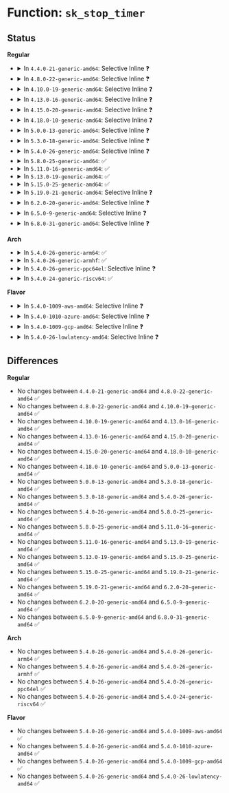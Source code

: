 # Function: <code>sk_stop_timer</code>

## Status
<b>Regular</b>
<ul>
<li>
<details>
<summary>In <code>4.4.0-21-generic-amd64</code>: Selective Inline ❓</summary>

```c
void sk_stop_timer(struct sock * sk, struct timer_list * timer)
```

```json
{
  "name": "sk_stop_timer",
  "collision_type": "Unique Global",
  "inline_type": "Selective",
  "funcs": [
    {
      "addr": 18446744071586191376,
      "name": "sk_stop_timer",
      "external": true,
      "loc": "net/core/sock.c:2357",
      "file": "net/core/sock.c",
      "inline": "not declared, inlined",
      "caller_inline": [],
      "caller_func": [
        "net/ipv4/inet_connection_sock.c:inet_csk_clear_xmit_timers",
        "net/ipv4/inet_connection_sock.c:inet_csk_clear_xmit_timers",
        "net/ipv4/inet_connection_sock.c:inet_csk_clear_xmit_timers",
        "net/ipv4/inet_connection_sock.c:inet_csk_delete_keepalive_timer"
      ]
    }
  ],
  "symbols": [
    {
      "addr": 18446744071586191376,
      "name": "sk_stop_timer",
      "section": ".text",
      "bind": "STB_GLOBAL",
      "size": 35
    }
  ]
}
```
</details>
</li>
<li>
<details>
<summary>In <code>4.8.0-22-generic-amd64</code>: Selective Inline ❓</summary>

```c
void sk_stop_timer(struct sock * sk, struct timer_list * timer)
```

```json
{
  "name": "sk_stop_timer",
  "collision_type": "Unique Global",
  "inline_type": "Selective",
  "funcs": [
    {
      "addr": 18446744071586613904,
      "name": "sk_stop_timer",
      "external": true,
      "loc": "net/core/sock.c:2430",
      "file": "net/core/sock.c",
      "inline": "not declared, inlined",
      "caller_inline": [],
      "caller_func": [
        "net/ipv4/inet_connection_sock.c:inet_csk_delete_keepalive_timer",
        "net/ipv4/inet_connection_sock.c:inet_csk_clear_xmit_timers",
        "net/ipv4/inet_connection_sock.c:inet_csk_clear_xmit_timers",
        "net/ipv4/inet_connection_sock.c:inet_csk_clear_xmit_timers"
      ]
    }
  ],
  "symbols": [
    {
      "addr": 18446744071586613904,
      "name": "sk_stop_timer",
      "section": ".text",
      "bind": "STB_GLOBAL",
      "size": 35
    }
  ]
}
```
</details>
</li>
<li>
<details>
<summary>In <code>4.10.0-19-generic-amd64</code>: Selective Inline ❓</summary>

```c
void sk_stop_timer(struct sock * sk, struct timer_list * timer)
```

```json
{
  "name": "sk_stop_timer",
  "collision_type": "Unique Global",
  "inline_type": "Selective",
  "funcs": [
    {
      "addr": 18446744071586797984,
      "name": "sk_stop_timer",
      "external": true,
      "loc": "net/core/sock.c:2454",
      "file": "net/core/sock.c",
      "inline": "not declared, inlined",
      "caller_inline": [],
      "caller_func": [
        "net/ipv4/inet_connection_sock.c:inet_csk_delete_keepalive_timer",
        "net/ipv4/inet_connection_sock.c:inet_csk_clear_xmit_timers",
        "net/ipv4/inet_connection_sock.c:inet_csk_clear_xmit_timers",
        "net/ipv4/inet_connection_sock.c:inet_csk_clear_xmit_timers"
      ]
    }
  ],
  "symbols": [
    {
      "addr": 18446744071586797984,
      "name": "sk_stop_timer",
      "section": ".text",
      "bind": "STB_GLOBAL",
      "size": 35
    }
  ]
}
```
</details>
</li>
<li>
<details>
<summary>In <code>4.13.0-16-generic-amd64</code>: Selective Inline ❓</summary>

```c
void sk_stop_timer(struct sock * sk, struct timer_list * timer)
```

```json
{
  "name": "sk_stop_timer",
  "collision_type": "Unique Global",
  "inline_type": "Selective",
  "funcs": [
    {
      "addr": 18446744071586921472,
      "name": "sk_stop_timer",
      "external": true,
      "loc": "net/core/sock.c:2614",
      "file": "net/core/sock.c",
      "inline": "not declared, inlined",
      "caller_inline": [],
      "caller_func": [
        "net/ipv4/inet_connection_sock.c:inet_csk_delete_keepalive_timer",
        "net/ipv4/inet_connection_sock.c:inet_csk_clear_xmit_timers",
        "net/ipv4/inet_connection_sock.c:inet_csk_clear_xmit_timers",
        "net/ipv4/inet_connection_sock.c:inet_csk_clear_xmit_timers"
      ]
    }
  ],
  "symbols": [
    {
      "addr": 18446744071586921472,
      "name": "sk_stop_timer",
      "section": ".text",
      "bind": "STB_GLOBAL",
      "size": 35
    }
  ]
}
```
</details>
</li>
<li>
<details>
<summary>In <code>4.15.0-20-generic-amd64</code>: Selective Inline ❓</summary>

```c
void sk_stop_timer(struct sock * sk, struct timer_list * timer)
```

```json
{
  "name": "sk_stop_timer",
  "collision_type": "Unique Global",
  "inline_type": "Selective",
  "funcs": [
    {
      "addr": 18446744071587413536,
      "name": "sk_stop_timer",
      "external": true,
      "loc": "net/core/sock.c:2673",
      "file": "net/core/sock.c",
      "inline": "not declared, inlined",
      "caller_inline": [],
      "caller_func": [
        "net/ipv4/inet_connection_sock.c:inet_csk_delete_keepalive_timer",
        "net/ipv4/inet_connection_sock.c:inet_csk_clear_xmit_timers",
        "net/ipv4/inet_connection_sock.c:inet_csk_clear_xmit_timers",
        "net/ipv4/inet_connection_sock.c:inet_csk_clear_xmit_timers"
      ]
    }
  ],
  "symbols": [
    {
      "addr": 18446744071587413536,
      "name": "sk_stop_timer",
      "section": ".text",
      "bind": "STB_GLOBAL",
      "size": 47
    }
  ]
}
```
</details>
</li>
<li>
<details>
<summary>In <code>4.18.0-10-generic-amd64</code>: Selective Inline ❓</summary>

```c
void sk_stop_timer(struct sock * sk, struct timer_list * timer)
```

```json
{
  "name": "sk_stop_timer",
  "collision_type": "Unique Global",
  "inline_type": "Selective",
  "funcs": [
    {
      "addr": 18446744071587717136,
      "name": "sk_stop_timer",
      "external": true,
      "loc": "net/core/sock.c:2748",
      "file": "net/core/sock.c",
      "inline": "not declared, inlined",
      "caller_inline": [],
      "caller_func": [
        "net/ipv4/inet_connection_sock.c:inet_csk_delete_keepalive_timer",
        "net/ipv4/inet_connection_sock.c:inet_csk_clear_xmit_timers",
        "net/ipv4/inet_connection_sock.c:inet_csk_clear_xmit_timers",
        "net/ipv4/inet_connection_sock.c:inet_csk_clear_xmit_timers"
      ]
    }
  ],
  "symbols": [
    {
      "addr": 18446744071587717136,
      "name": "sk_stop_timer",
      "section": ".text",
      "bind": "STB_GLOBAL",
      "size": 47
    }
  ]
}
```
</details>
</li>
<li>
<details>
<summary>In <code>5.0.0-13-generic-amd64</code>: Selective Inline ❓</summary>

```c
void sk_stop_timer(struct sock * sk, struct timer_list * timer)
```

```json
{
  "name": "sk_stop_timer",
  "collision_type": "Unique Global",
  "inline_type": "Selective",
  "funcs": [
    {
      "addr": 18446744071587850384,
      "name": "sk_stop_timer",
      "external": true,
      "loc": "net/core/sock.c:2692",
      "file": "net/core/sock.c",
      "inline": "not declared, inlined",
      "caller_inline": [],
      "caller_func": [
        "net/ipv4/inet_connection_sock.c:inet_csk_delete_keepalive_timer",
        "net/ipv4/inet_connection_sock.c:inet_csk_clear_xmit_timers",
        "net/ipv4/inet_connection_sock.c:inet_csk_clear_xmit_timers",
        "net/ipv4/inet_connection_sock.c:inet_csk_clear_xmit_timers"
      ]
    }
  ],
  "symbols": [
    {
      "addr": 18446744071587850384,
      "name": "sk_stop_timer",
      "section": ".text",
      "bind": "STB_GLOBAL",
      "size": 47
    }
  ]
}
```
</details>
</li>
<li>
<details>
<summary>In <code>5.3.0-18-generic-amd64</code>: Selective Inline ❓</summary>

```c
void sk_stop_timer(struct sock * sk, struct timer_list * timer)
```

```json
{
  "name": "sk_stop_timer",
  "collision_type": "Unique Global",
  "inline_type": "Selective",
  "funcs": [
    {
      "addr": 18446744071588154528,
      "name": "sk_stop_timer",
      "external": true,
      "loc": "net/core/sock.c:2835",
      "file": "net/core/sock.c",
      "inline": "not declared, inlined",
      "caller_inline": [],
      "caller_func": [
        "net/ipv4/inet_connection_sock.c:inet_csk_delete_keepalive_timer",
        "net/ipv4/inet_connection_sock.c:inet_csk_clear_xmit_timers",
        "net/ipv4/inet_connection_sock.c:inet_csk_clear_xmit_timers",
        "net/ipv4/inet_connection_sock.c:inet_csk_clear_xmit_timers"
      ]
    }
  ],
  "symbols": [
    {
      "addr": 18446744071588154528,
      "name": "sk_stop_timer",
      "section": ".text",
      "bind": "STB_GLOBAL",
      "size": 47
    }
  ]
}
```
</details>
</li>
<li>
<details>
<summary>In <code>5.4.0-26-generic-amd64</code>: Selective Inline ❓</summary>

```c
void sk_stop_timer(struct sock * sk, struct timer_list * timer)
```

```json
{
  "name": "sk_stop_timer",
  "collision_type": "Unique Global",
  "inline_type": "Selective",
  "funcs": [
    {
      "addr": 18446744071588359776,
      "name": "sk_stop_timer",
      "external": true,
      "loc": "net/core/sock.c:2850",
      "file": "net/core/sock.c",
      "inline": "not declared, inlined",
      "caller_inline": [],
      "caller_func": [
        "net/ipv4/inet_connection_sock.c:inet_csk_delete_keepalive_timer",
        "net/ipv4/inet_connection_sock.c:inet_csk_clear_xmit_timers",
        "net/ipv4/inet_connection_sock.c:inet_csk_clear_xmit_timers",
        "net/ipv4/inet_connection_sock.c:inet_csk_clear_xmit_timers"
      ]
    }
  ],
  "symbols": [
    {
      "addr": 18446744071588359776,
      "name": "sk_stop_timer",
      "section": ".text",
      "bind": "STB_GLOBAL",
      "size": 47
    }
  ]
}
```
</details>
</li>
<li>
<details>
<summary>In <code>5.8.0-25-generic-amd64</code>: ✅</summary>

```c
void sk_stop_timer(struct sock * sk, struct timer_list * timer)
```

```json
{
  "name": "sk_stop_timer",
  "collision_type": "Unique Global",
  "inline_type": "No",
  "funcs": [
    {
      "addr": 18446744071589215504,
      "name": "sk_stop_timer",
      "external": true,
      "loc": "net/core/sock.c:2979",
      "file": "net/core/sock.c",
      "inline": "seen, unknown",
      "caller_inline": [],
      "caller_func": [
        "net/ipv4/inet_connection_sock.c:inet_csk_delete_keepalive_timer",
        "net/ipv4/inet_connection_sock.c:inet_csk_clear_xmit_timers",
        "net/ipv4/inet_connection_sock.c:inet_csk_clear_xmit_timers",
        "net/ipv4/inet_connection_sock.c:inet_csk_clear_xmit_timers",
        "net/mptcp/protocol.c:__mptcp_clear_xmit",
        "net/mptcp/options.c:mptcp_incoming_options"
      ]
    }
  ],
  "symbols": [
    {
      "addr": 18446744071589215504,
      "name": "sk_stop_timer",
      "section": ".text",
      "bind": "STB_GLOBAL",
      "size": 68
    }
  ]
}
```
</details>
</li>
<li>
<details>
<summary>In <code>5.11.0-16-generic-amd64</code>: ✅</summary>

```c
void sk_stop_timer(struct sock * sk, struct timer_list * timer)
```

```json
{
  "name": "sk_stop_timer",
  "collision_type": "Unique Global",
  "inline_type": "No",
  "funcs": [
    {
      "addr": 18446744071589216800,
      "name": "sk_stop_timer",
      "external": true,
      "loc": "net/core/sock.c:2951",
      "file": "net/core/sock.c",
      "inline": "seen, unknown",
      "caller_inline": [],
      "caller_func": [
        "net/ipv4/inet_connection_sock.c:inet_csk_delete_keepalive_timer",
        "net/ipv4/inet_connection_sock.c:inet_csk_clear_xmit_timers",
        "net/ipv4/inet_connection_sock.c:inet_csk_clear_xmit_timers",
        "net/ipv4/inet_connection_sock.c:inet_csk_clear_xmit_timers",
        "net/mptcp/protocol.c:__mptcp_destroy_sock",
        "net/mptcp/protocol.c:__mptcp_destroy_sock",
        "net/mptcp/protocol.c:__mptcp_clean_una",
        "net/mptcp/options.c:check_fully_established"
      ]
    }
  ],
  "symbols": [
    {
      "addr": 18446744071589216800,
      "name": "sk_stop_timer",
      "section": ".text",
      "bind": "STB_GLOBAL",
      "size": 68
    }
  ]
}
```
</details>
</li>
<li>
<details>
<summary>In <code>5.13.0-19-generic-amd64</code>: ✅</summary>

```c
void sk_stop_timer(struct sock * sk, struct timer_list * timer)
```

```json
{
  "name": "sk_stop_timer",
  "collision_type": "Unique Global",
  "inline_type": "No",
  "funcs": [
    {
      "addr": 18446744071589110448,
      "name": "sk_stop_timer",
      "external": true,
      "loc": "net/core/sock.c:2974",
      "file": "net/core/sock.c",
      "inline": "seen, unknown",
      "caller_inline": [],
      "caller_func": [
        "net/ipv4/inet_connection_sock.c:inet_csk_delete_keepalive_timer",
        "net/ipv4/inet_connection_sock.c:inet_csk_clear_xmit_timers",
        "net/ipv4/inet_connection_sock.c:inet_csk_clear_xmit_timers",
        "net/ipv4/inet_connection_sock.c:inet_csk_clear_xmit_timers",
        "net/mptcp/protocol.c:__mptcp_destroy_sock",
        "net/mptcp/protocol.c:__mptcp_destroy_sock",
        "net/mptcp/protocol.c:__mptcp_clean_una",
        "net/mptcp/options.c:check_fully_established"
      ]
    }
  ],
  "symbols": [
    {
      "addr": 18446744071589110448,
      "name": "sk_stop_timer",
      "section": ".text",
      "bind": "STB_GLOBAL",
      "size": 68
    }
  ]
}
```
</details>
</li>
<li>
<details>
<summary>In <code>5.15.0-25-generic-amd64</code>: ✅</summary>

```c
void sk_stop_timer(struct sock * sk, struct timer_list * timer)
```

```json
{
  "name": "sk_stop_timer",
  "collision_type": "Unique Global",
  "inline_type": "No",
  "funcs": [
    {
      "addr": 18446744071589830176,
      "name": "sk_stop_timer",
      "external": true,
      "loc": "net/core/sock.c:3105",
      "file": "net/core/sock.c",
      "inline": "seen, unknown",
      "caller_inline": [],
      "caller_func": [
        "net/ipv4/inet_connection_sock.c:inet_csk_delete_keepalive_timer",
        "net/ipv4/inet_connection_sock.c:inet_csk_clear_xmit_timers",
        "net/ipv4/inet_connection_sock.c:inet_csk_clear_xmit_timers",
        "net/ipv4/inet_connection_sock.c:inet_csk_clear_xmit_timers",
        "net/mptcp/protocol.c:__mptcp_destroy_sock",
        "net/mptcp/protocol.c:__mptcp_destroy_sock",
        "net/mptcp/protocol.c:__mptcp_clean_una",
        "net/mptcp/options.c:check_fully_established"
      ]
    }
  ],
  "symbols": [
    {
      "addr": 18446744071589830176,
      "name": "sk_stop_timer",
      "section": ".text",
      "bind": "STB_GLOBAL",
      "size": 68
    }
  ]
}
```
</details>
</li>
<li>
<details>
<summary>In <code>5.19.0-21-generic-amd64</code>: Selective Inline ❓</summary>

```c
void sk_stop_timer(struct sock * sk, struct timer_list * timer)
```

```json
{
  "name": "sk_stop_timer",
  "collision_type": "Unique Global",
  "inline_type": "Selective",
  "funcs": [
    {
      "addr": 18446744071591351104,
      "name": "sk_stop_timer",
      "external": true,
      "loc": "net/core/sock.c:3290",
      "file": "net/core/sock.c",
      "inline": "not declared, inlined",
      "caller_inline": [],
      "caller_func": [
        "net/ipv4/inet_connection_sock.c:inet_csk_delete_keepalive_timer",
        "net/ipv4/inet_connection_sock.c:inet_csk_clear_xmit_timers",
        "net/ipv4/inet_connection_sock.c:inet_csk_clear_xmit_timers",
        "net/ipv4/inet_connection_sock.c:inet_csk_clear_xmit_timers",
        "net/mptcp/protocol.c:mptcp_disconnect",
        "net/mptcp/protocol.c:mptcp_disconnect",
        "net/mptcp/protocol.c:__mptcp_destroy_sock",
        "net/mptcp/protocol.c:__mptcp_destroy_sock",
        "net/mptcp/protocol.c:__mptcp_clean_una",
        "net/mptcp/options.c:check_fully_established"
      ]
    }
  ],
  "symbols": [
    {
      "addr": 18446744071591351104,
      "name": "sk_stop_timer",
      "section": ".text",
      "bind": "STB_GLOBAL",
      "size": 78
    }
  ]
}
```
</details>
</li>
<li>
<details>
<summary>In <code>6.2.0-20-generic-amd64</code>: Selective Inline ❓</summary>

```c
void sk_stop_timer(struct sock * sk, struct timer_list * timer)
```

```json
{
  "name": "sk_stop_timer",
  "collision_type": "Unique Global",
  "inline_type": "Selective",
  "funcs": [
    {
      "addr": 18446744071593104953,
      "name": "sk_stop_timer",
      "external": true,
      "loc": "net/core/sock.c:3370",
      "file": "net/core/sock.c",
      "inline": "not declared, inlined",
      "caller_inline": [],
      "caller_func": [
        "net/ipv4/inet_connection_sock.c:inet_csk_delete_keepalive_timer",
        "net/ipv4/inet_connection_sock.c:inet_csk_clear_xmit_timers",
        "net/ipv4/inet_connection_sock.c:inet_csk_clear_xmit_timers",
        "net/ipv4/inet_connection_sock.c:inet_csk_clear_xmit_timers",
        "net/mptcp/protocol.c:__mptcp_destroy_sock",
        "net/mptcp/protocol.c:__mptcp_destroy_sock",
        "net/mptcp/protocol.c:__mptcp_clean_una",
        "net/mptcp/options.c:check_fully_established"
      ]
    }
  ],
  "symbols": [
    {
      "addr": 18446744071593107776,
      "name": "sk_stop_timer",
      "section": ".text",
      "bind": "STB_GLOBAL",
      "size": 78
    }
  ]
}
```
</details>
</li>
<li>
<details>
<summary>In <code>6.5.0-9-generic-amd64</code>: Selective Inline ❓</summary>

```c
void sk_stop_timer(struct sock * sk, struct timer_list * timer)
```

```json
{
  "name": "sk_stop_timer",
  "collision_type": "Unique Global",
  "inline_type": "Selective",
  "funcs": [
    {
      "addr": 18446744071593556272,
      "name": "sk_stop_timer",
      "external": true,
      "loc": "net/core/sock.c:3403",
      "file": "net/core/sock.c",
      "inline": "not declared, inlined",
      "caller_inline": [],
      "caller_func": [
        "net/ipv4/inet_connection_sock.c:inet_csk_delete_keepalive_timer",
        "net/ipv4/inet_connection_sock.c:inet_csk_clear_xmit_timers",
        "net/ipv4/inet_connection_sock.c:inet_csk_clear_xmit_timers",
        "net/ipv4/inet_connection_sock.c:inet_csk_clear_xmit_timers",
        "net/mptcp/protocol.c:mptcp_disconnect",
        "net/mptcp/protocol.c:mptcp_disconnect",
        "net/mptcp/protocol.c:__mptcp_destroy_sock",
        "net/mptcp/protocol.c:__mptcp_destroy_sock",
        "net/mptcp/protocol.c:__mptcp_clean_una",
        "net/mptcp/options.c:check_fully_established"
      ]
    }
  ],
  "symbols": [
    {
      "addr": 18446744071593556272,
      "name": "sk_stop_timer",
      "section": ".text",
      "bind": "STB_GLOBAL",
      "size": 78
    }
  ]
}
```
</details>
</li>
<li>
<details>
<summary>In <code>6.8.0-31-generic-amd64</code>: Selective Inline ❓</summary>

```c
void sk_stop_timer(struct sock * sk, struct timer_list * timer)
```

```json
{
  "name": "sk_stop_timer",
  "collision_type": "Unique Global",
  "inline_type": "Selective",
  "funcs": [
    {
      "addr": 18446744071594328985,
      "name": "sk_stop_timer",
      "external": true,
      "loc": "net/core/sock.c:3413",
      "file": "net/core/sock.c",
      "inline": "not declared, inlined",
      "caller_inline": [],
      "caller_func": [
        "net/ipv4/inet_connection_sock.c:inet_csk_delete_keepalive_timer",
        "net/ipv4/inet_connection_sock.c:inet_csk_clear_xmit_timers",
        "net/ipv4/inet_connection_sock.c:inet_csk_clear_xmit_timers",
        "net/ipv4/inet_connection_sock.c:inet_csk_clear_xmit_timers",
        "net/mptcp/protocol.c:mptcp_disconnect",
        "net/mptcp/protocol.c:mptcp_disconnect",
        "net/mptcp/protocol.c:__mptcp_destroy_sock",
        "net/mptcp/protocol.c:__mptcp_destroy_sock",
        "net/mptcp/protocol.c:__mptcp_clean_una",
        "net/mptcp/subflow.c:__mptcp_subflow_connect",
        "net/mptcp/options.c:check_fully_established"
      ]
    }
  ],
  "symbols": [
    {
      "addr": 18446744071594332976,
      "name": "sk_stop_timer",
      "section": ".text",
      "bind": "STB_GLOBAL",
      "size": 78
    }
  ]
}
```
</details>
</li>
</ul>
<b>Arch</b>
<ul>
<li>
<details>
<summary>In <code>5.4.0-26-generic-arm64</code>: ✅</summary>

```c
void sk_stop_timer(struct sock * sk, struct timer_list * timer)
```

```json
{
  "name": "sk_stop_timer",
  "collision_type": "Unique Global",
  "inline_type": "No",
  "funcs": [
    {
      "addr": 18446603336501860592,
      "name": "sk_stop_timer",
      "external": true,
      "loc": "net/core/sock.c:2850",
      "file": "net/core/sock.c",
      "inline": "seen, unknown",
      "caller_inline": [],
      "caller_func": [
        "net/ipv4/inet_connection_sock.c:inet_csk_delete_keepalive_timer",
        "net/ipv4/inet_connection_sock.c:inet_csk_clear_xmit_timers",
        "net/ipv4/inet_connection_sock.c:inet_csk_clear_xmit_timers",
        "net/ipv4/inet_connection_sock.c:inet_csk_clear_xmit_timers"
      ]
    }
  ],
  "symbols": [
    {
      "addr": 18446603336501860592,
      "name": "sk_stop_timer",
      "section": ".text",
      "bind": "STB_GLOBAL",
      "size": 72
    }
  ]
}
```
</details>
</li>
<li>
<details>
<summary>In <code>5.4.0-26-generic-armhf</code>: ✅</summary>

```c
void sk_stop_timer(struct sock * sk, struct timer_list * timer)
```

```json
{
  "name": "sk_stop_timer",
  "collision_type": "Unique Global",
  "inline_type": "No",
  "funcs": [
    {
      "addr": 3234627220,
      "name": "sk_stop_timer",
      "external": true,
      "loc": "net/core/sock.c:2850",
      "file": "net/core/sock.c",
      "inline": "seen, unknown",
      "caller_inline": [],
      "caller_func": [
        "net/ipv4/inet_connection_sock.c:inet_csk_delete_keepalive_timer",
        "net/ipv4/inet_connection_sock.c:inet_csk_clear_xmit_timers",
        "net/ipv4/inet_connection_sock.c:inet_csk_clear_xmit_timers",
        "net/ipv4/inet_connection_sock.c:inet_csk_clear_xmit_timers"
      ]
    }
  ],
  "symbols": [
    {
      "addr": 3234627220,
      "name": "sk_stop_timer",
      "section": ".text",
      "bind": "STB_GLOBAL",
      "size": 52
    }
  ]
}
```
</details>
</li>
<li>
<details>
<summary>In <code>5.4.0-26-generic-ppc64el</code>: Selective Inline ❓</summary>

```c
void sk_stop_timer(struct sock * sk, struct timer_list * timer)
```

```json
{
  "name": "sk_stop_timer",
  "collision_type": "Unique Global",
  "inline_type": "Selective",
  "funcs": [
    {
      "addr": 13835058055295273504,
      "name": "sk_stop_timer",
      "external": true,
      "loc": "net/core/sock.c:2850",
      "file": "net/core/sock.c",
      "inline": "not declared, inlined",
      "caller_inline": [],
      "caller_func": [
        "net/ipv4/inet_connection_sock.c:inet_csk_delete_keepalive_timer",
        "net/ipv4/inet_connection_sock.c:inet_csk_clear_xmit_timers",
        "net/ipv4/inet_connection_sock.c:inet_csk_clear_xmit_timers",
        "net/ipv4/inet_connection_sock.c:inet_csk_clear_xmit_timers"
      ]
    }
  ],
  "symbols": [
    {
      "addr": 13835058055295273504,
      "name": "sk_stop_timer",
      "section": ".text",
      "bind": "STB_GLOBAL",
      "size": 96
    }
  ]
}
```
</details>
</li>
<li>
<details>
<summary>In <code>5.4.0-24-generic-riscv64</code>: ✅</summary>

```c
void sk_stop_timer(struct sock * sk, struct timer_list * timer)
```

```json
{
  "name": "sk_stop_timer",
  "collision_type": "Unique Global",
  "inline_type": "No",
  "funcs": [
    {
      "addr": 18446743936278187566,
      "name": "sk_stop_timer",
      "external": true,
      "loc": "net/core/sock.c:2850",
      "file": "net/core/sock.c",
      "inline": "seen, unknown",
      "caller_inline": [],
      "caller_func": [
        "net/ipv4/inet_connection_sock.c:inet_csk_delete_keepalive_timer",
        "net/ipv4/inet_connection_sock.c:inet_csk_clear_xmit_timers",
        "net/ipv4/inet_connection_sock.c:inet_csk_clear_xmit_timers",
        "net/ipv4/inet_connection_sock.c:inet_csk_clear_xmit_timers"
      ]
    }
  ],
  "symbols": [
    {
      "addr": 18446743936278187566,
      "name": "sk_stop_timer",
      "section": ".text",
      "bind": "STB_GLOBAL",
      "size": 60
    }
  ]
}
```
</details>
</li>
</ul>
<b>Flavor</b>
<ul>
<li>
<details>
<summary>In <code>5.4.0-1009-aws-amd64</code>: Selective Inline ❓</summary>

```c
void sk_stop_timer(struct sock * sk, struct timer_list * timer)
```

```json
{
  "name": "sk_stop_timer",
  "collision_type": "Unique Global",
  "inline_type": "Selective",
  "funcs": [
    {
      "addr": 18446744071587966560,
      "name": "sk_stop_timer",
      "external": true,
      "loc": "net/core/sock.c:2850",
      "file": "net/core/sock.c",
      "inline": "not declared, inlined",
      "caller_inline": [],
      "caller_func": [
        "net/ipv4/inet_connection_sock.c:inet_csk_delete_keepalive_timer",
        "net/ipv4/inet_connection_sock.c:inet_csk_clear_xmit_timers",
        "net/ipv4/inet_connection_sock.c:inet_csk_clear_xmit_timers",
        "net/ipv4/inet_connection_sock.c:inet_csk_clear_xmit_timers"
      ]
    }
  ],
  "symbols": [
    {
      "addr": 18446744071587966560,
      "name": "sk_stop_timer",
      "section": ".text",
      "bind": "STB_GLOBAL",
      "size": 47
    }
  ]
}
```
</details>
</li>
<li>
<details>
<summary>In <code>5.4.0-1010-azure-amd64</code>: Selective Inline ❓</summary>

```c
void sk_stop_timer(struct sock * sk, struct timer_list * timer)
```

```json
{
  "name": "sk_stop_timer",
  "collision_type": "Unique Global",
  "inline_type": "Selective",
  "funcs": [
    {
      "addr": 18446744071587679664,
      "name": "sk_stop_timer",
      "external": true,
      "loc": "net/core/sock.c:2850",
      "file": "net/core/sock.c",
      "inline": "not declared, inlined",
      "caller_inline": [],
      "caller_func": [
        "net/ipv4/inet_connection_sock.c:inet_csk_delete_keepalive_timer",
        "net/ipv4/inet_connection_sock.c:inet_csk_clear_xmit_timers",
        "net/ipv4/inet_connection_sock.c:inet_csk_clear_xmit_timers",
        "net/ipv4/inet_connection_sock.c:inet_csk_clear_xmit_timers"
      ]
    }
  ],
  "symbols": [
    {
      "addr": 18446744071587679664,
      "name": "sk_stop_timer",
      "section": ".text",
      "bind": "STB_GLOBAL",
      "size": 47
    }
  ]
}
```
</details>
</li>
<li>
<details>
<summary>In <code>5.4.0-1009-gcp-amd64</code>: Selective Inline ❓</summary>

```c
void sk_stop_timer(struct sock * sk, struct timer_list * timer)
```

```json
{
  "name": "sk_stop_timer",
  "collision_type": "Unique Global",
  "inline_type": "Selective",
  "funcs": [
    {
      "addr": 18446744071588298336,
      "name": "sk_stop_timer",
      "external": true,
      "loc": "net/core/sock.c:2850",
      "file": "net/core/sock.c",
      "inline": "not declared, inlined",
      "caller_inline": [],
      "caller_func": [
        "net/ipv4/inet_connection_sock.c:inet_csk_delete_keepalive_timer",
        "net/ipv4/inet_connection_sock.c:inet_csk_clear_xmit_timers",
        "net/ipv4/inet_connection_sock.c:inet_csk_clear_xmit_timers",
        "net/ipv4/inet_connection_sock.c:inet_csk_clear_xmit_timers"
      ]
    }
  ],
  "symbols": [
    {
      "addr": 18446744071588298336,
      "name": "sk_stop_timer",
      "section": ".text",
      "bind": "STB_GLOBAL",
      "size": 47
    }
  ]
}
```
</details>
</li>
<li>
<details>
<summary>In <code>5.4.0-26-lowlatency-amd64</code>: Selective Inline ❓</summary>

```c
void sk_stop_timer(struct sock * sk, struct timer_list * timer)
```

```json
{
  "name": "sk_stop_timer",
  "collision_type": "Unique Global",
  "inline_type": "Selective",
  "funcs": [
    {
      "addr": 18446744071588433520,
      "name": "sk_stop_timer",
      "external": true,
      "loc": "net/core/sock.c:2850",
      "file": "net/core/sock.c",
      "inline": "not declared, inlined",
      "caller_inline": [],
      "caller_func": [
        "net/ipv4/inet_connection_sock.c:inet_csk_delete_keepalive_timer",
        "net/ipv4/inet_connection_sock.c:inet_csk_clear_xmit_timers",
        "net/ipv4/inet_connection_sock.c:inet_csk_clear_xmit_timers",
        "net/ipv4/inet_connection_sock.c:inet_csk_clear_xmit_timers"
      ]
    }
  ],
  "symbols": [
    {
      "addr": 18446744071588433520,
      "name": "sk_stop_timer",
      "section": ".text",
      "bind": "STB_GLOBAL",
      "size": 47
    }
  ]
}
```
</details>
</li>
</ul>

## Differences
<b>Regular</b>
<ul>
<li>
No changes between <code>4.4.0-21-generic-amd64</code> and <code>4.8.0-22-generic-amd64</code> ✅
</li>
<li>
No changes between <code>4.8.0-22-generic-amd64</code> and <code>4.10.0-19-generic-amd64</code> ✅
</li>
<li>
No changes between <code>4.10.0-19-generic-amd64</code> and <code>4.13.0-16-generic-amd64</code> ✅
</li>
<li>
No changes between <code>4.13.0-16-generic-amd64</code> and <code>4.15.0-20-generic-amd64</code> ✅
</li>
<li>
No changes between <code>4.15.0-20-generic-amd64</code> and <code>4.18.0-10-generic-amd64</code> ✅
</li>
<li>
No changes between <code>4.18.0-10-generic-amd64</code> and <code>5.0.0-13-generic-amd64</code> ✅
</li>
<li>
No changes between <code>5.0.0-13-generic-amd64</code> and <code>5.3.0-18-generic-amd64</code> ✅
</li>
<li>
No changes between <code>5.3.0-18-generic-amd64</code> and <code>5.4.0-26-generic-amd64</code> ✅
</li>
<li>
No changes between <code>5.4.0-26-generic-amd64</code> and <code>5.8.0-25-generic-amd64</code> ✅
</li>
<li>
No changes between <code>5.8.0-25-generic-amd64</code> and <code>5.11.0-16-generic-amd64</code> ✅
</li>
<li>
No changes between <code>5.11.0-16-generic-amd64</code> and <code>5.13.0-19-generic-amd64</code> ✅
</li>
<li>
No changes between <code>5.13.0-19-generic-amd64</code> and <code>5.15.0-25-generic-amd64</code> ✅
</li>
<li>
No changes between <code>5.15.0-25-generic-amd64</code> and <code>5.19.0-21-generic-amd64</code> ✅
</li>
<li>
No changes between <code>5.19.0-21-generic-amd64</code> and <code>6.2.0-20-generic-amd64</code> ✅
</li>
<li>
No changes between <code>6.2.0-20-generic-amd64</code> and <code>6.5.0-9-generic-amd64</code> ✅
</li>
<li>
No changes between <code>6.5.0-9-generic-amd64</code> and <code>6.8.0-31-generic-amd64</code> ✅
</li>
</ul>
<b>Arch</b>
<ul>
<li>
No changes between <code>5.4.0-26-generic-amd64</code> and <code>5.4.0-26-generic-arm64</code> ✅
</li>
<li>
No changes between <code>5.4.0-26-generic-amd64</code> and <code>5.4.0-26-generic-armhf</code> ✅
</li>
<li>
No changes between <code>5.4.0-26-generic-amd64</code> and <code>5.4.0-26-generic-ppc64el</code> ✅
</li>
<li>
No changes between <code>5.4.0-26-generic-amd64</code> and <code>5.4.0-24-generic-riscv64</code> ✅
</li>
</ul>
<b>Flavor</b>
<ul>
<li>
No changes between <code>5.4.0-26-generic-amd64</code> and <code>5.4.0-1009-aws-amd64</code> ✅
</li>
<li>
No changes between <code>5.4.0-26-generic-amd64</code> and <code>5.4.0-1010-azure-amd64</code> ✅
</li>
<li>
No changes between <code>5.4.0-26-generic-amd64</code> and <code>5.4.0-1009-gcp-amd64</code> ✅
</li>
<li>
No changes between <code>5.4.0-26-generic-amd64</code> and <code>5.4.0-26-lowlatency-amd64</code> ✅
</li>
</ul>
